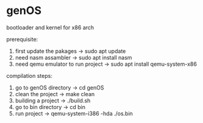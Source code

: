 # genOS
bootloader and kernel for x86 arch

prerequisite:
1) first update the pakages -> sudo apt update
2) need nasm assambler -> sudo apt install nasm
3) need qemu emulator to run project -> sudo apt install qemu-system-x86

compilation steps:
1) go to genOS directory -> cd genOS
2) clean the project -> make clean
3) building a project -> ./build.sh
4) go to bin directory -> cd bin
5) run project -> qemu-system-i386 -hda ./os.bin
